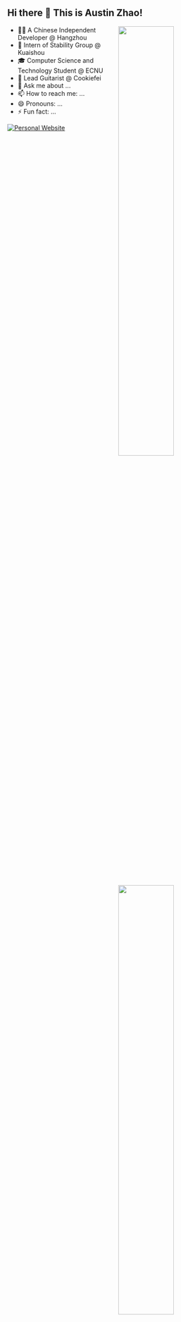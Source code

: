 ## Hi there 👋  This is Austin Zhao!

<img width="50%" align="right" src="https://github-readme-stats.vercel.app/api?username=AustinZhao0308&theme=react&show_icons=true&hide_border=true" /> 

- 🧑‍💻 A Chinese Independent Developer @ Hangzhou
- 📳 Intern of Stability Group @ Kuaishou
- 🎓 Computer Science and Technology Student @ ECNU
- 🎸 Lead Guitarist @ Cookiefei
- 💬 Ask me about ...
- 📫 How to reach me: ...
- 😄 Pronouns: ...
- ⚡ Fun fact: ...

[![Personal Website](https://img.shields.io/badge/Personal_Website-Austin-brightgreen.svg)](http://akinaustin.space)

<img width="50%" align="right" src="https://github-readme-stats.vercel.app/api/top-langs/?username=AustinZhao0308&theme=react&hide_border=true&layout=compact" />




<!--
**AustinZhao0308/AustinZhao0308** is a ✨ _special_ ✨ repository because its `README.md` (this file) appears on your GitHub profile.

Here are some ideas to get you started:

- 🔭 I’m currently working on ...
- 🌱 I’m currently learning ...
- 👯 I’m looking to collaborate on ...
- 🤔 I’m looking for help with ...
- 💬 Ask me about ...
- 📫 How to reach me: ...
- 😄 Pronouns: ...
- ⚡ Fun fact: ...
-->
